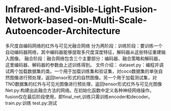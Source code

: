 # Infrared-and-Visible-Light-Fusion-Network-based-on-Multi-Scale-Autoencoder-Architecture
多尺度自编码网络的红外与可见光融合网络
分为两阶段：训练阶段：要训练一个自动编码器网络，其中编码器能够提取多尺度深度特征，解码器从这些特征重建输入图像。
融合阶段：融合网络包含三个主要部分：编码器、融合策略和解码器，这里编码器、解码器的参数由上述训练得到。
文件介绍：
dataset.py：编程并调试两个加载数据集的类。一个用于加载训练集和验证集，对coco数据集的单张自然图像进行预处理，返回tensor形式的自然图像。另一个用于加载测试集，对TNO数据集的红外与可见光图像进行预处理，返回tensor形式红外与可见光图像
Net.py:构建出此融合方法的网络。在初始化函数中定义各种神经网络操作。fusion仅在最后阶段使用，即final_net,训练只需训练encoder和decoder。
train.py:训练
test.py:测试
